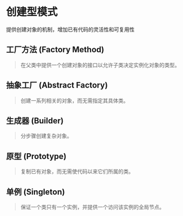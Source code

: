# 创建型模式
提供创建对象的机制，增加已有代码的灵活性和可复用性

## 工厂方法  (Factory Method)
> 在父类中提供一个创建对象的接口以允许子类决定实例化对象的类型。

## 抽象工厂  (Abstract Factory)
> 创建一系列相关的对象，而无需指定其具体类。

## 生成器 (Builder)
> 分步骤创建复杂对象。

## 原型 (Prototype)
> 复制已有对象，而无需使代码以来它们所属的类。

## 单例 (Singleton)
> 保证一个类只有一个实例，并提供一个访问该实例的全局节点。



